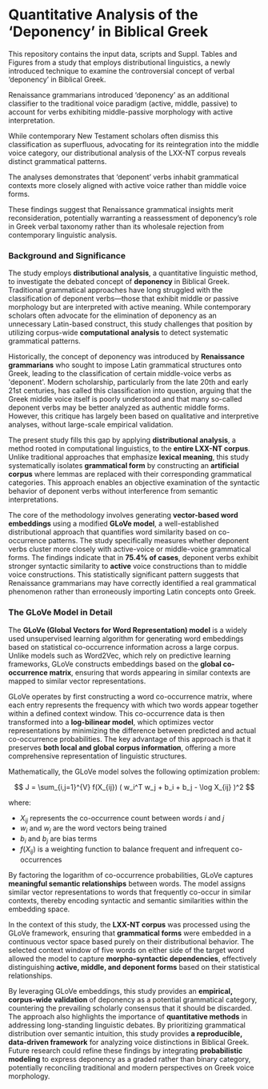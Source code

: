 # Quantitative Analysis of the ‘Deponency’ in Biblical Greek

This repository contains the input data, scripts and Suppl. Tables and Figures from a study that employs distributional linguistics, a newly introduced technique to examine the controversial concept of verbal ‘deponency’ in Biblical Greek. 

Renaissance grammarians introduced ‘deponency’ as an additional classifier to the traditional voice paradigm (active, middle, passive) to account for verbs exhibiting middle-passive morphology with active interpretation. 

While contemporary New Testament scholars often dismiss this classification as superfluous, advocating for its reintegration into the middle voice category, our distributional analysis of the LXX-NT corpus reveals distinct grammatical patterns. 

The analyses demonstrates that ‘deponent’ verbs inhabit grammatical contexts more closely aligned with active voice rather than middle voice forms. 

These findings suggest that Renaissance grammatical insights merit reconsideration, potentially warranting a reassessment of deponency’s role in Greek verbal taxonomy rather than its wholesale rejection from contemporary linguistic analysis.


### Background and Significance

The study employs **distributional analysis**, a quantitative linguistic method, to investigate the debated concept of **deponency** in Biblical Greek. Traditional grammatical approaches have long struggled with the classification of deponent verbs—those that exhibit middle or passive morphology but are interpreted with active meaning. While contemporary scholars often advocate for the elimination of deponency as an unnecessary Latin-based construct, this study challenges that position by utilizing corpus-wide **computational analysis** to detect systematic grammatical patterns.

Historically, the concept of deponency was introduced by **Renaissance grammarians** who sought to impose Latin grammatical structures onto Greek, leading to the classification of certain middle-voice verbs as 'deponent'. Modern scholarship, particularly from the late 20th and early 21st centuries, has called this classification into question, arguing that the Greek middle voice itself is poorly understood and that many so-called deponent verbs may be better analyzed as authentic middle forms. However, this critique has largely been based on qualitative and interpretive analyses, without large-scale empirical validation. 

The present study fills this gap by applying **distributional analysis**, a method rooted in computational linguistics, to the **entire LXX-NT corpus**. Unlike traditional approaches that emphasize **lexical meaning**, this study systematically isolates **grammatical form** by constructing an **artificial corpus** where lemmas are replaced with their corresponding grammatical categories. This approach enables an objective examination of the syntactic behavior of deponent verbs without interference from semantic interpretations.

The core of the methodology involves generating **vector-based word embeddings** using a modified **GLoVe model**, a well-established distributional approach that quantifies word similarity based on co-occurrence patterns. The study specifically measures whether deponent verbs cluster more closely with active-voice or middle-voice grammatical forms. The findings indicate that in **75.4% of cases**, deponent verbs exhibit stronger syntactic similarity to **active** voice constructions than to middle voice constructions. This statistically significant pattern suggests that Renaissance grammarians may have correctly identified a real grammatical phenomenon rather than erroneously importing Latin concepts onto Greek.

### The GLoVe Model in Detail

The **GLoVe (Global Vectors for Word Representation) model** is a widely used unsupervised learning algorithm for generating word embeddings based on statistical co-occurrence information across a large corpus. Unlike models such as Word2Vec, which rely on predictive learning frameworks, GLoVe constructs embeddings based on the **global co-occurrence matrix**, ensuring that words appearing in similar contexts are mapped to similar vector representations. 

GLoVe operates by first constructing a word co-occurrence matrix, where each entry represents the frequency with which two words appear together within a defined context window. This co-occurrence data is then transformed into a **log-bilinear model**, which optimizes vector representations by minimizing the difference between predicted and actual co-occurrence probabilities. The key advantage of this approach is that it preserves **both local and global corpus information**, offering a more comprehensive representation of linguistic structures.

Mathematically, the GLoVe model solves the following optimization problem:

$$ J = \sum_{i,j=1}^{V} f(X_{ij}) ( w_i^T w_j + b_i + b_j - \log X_{ij} )^2 $$

where:
- $X_{ij}$ represents the co-occurrence count between words $i$ and $j$
- $w_i$ and $w_j$ are the word vectors being trained
- $b_i$ and $b_j$ are bias terms
- $f(X_{ij})$ is a weighting function to balance frequent and infrequent co-occurrences



By factoring the logarithm of co-occurrence probabilities, GLoVe captures **meaningful semantic relationships** between words. The model assigns similar vector representations to words that frequently co-occur in similar contexts, thereby encoding syntactic and semantic similarities within the embedding space.

In the context of this study, the **LXX-NT corpus** was processed using the GLoVe framework, ensuring that **grammatical forms** were embedded in a continuous vector space based purely on their distributional behavior. The selected context window of five words on either side of the target word allowed the model to capture **morpho-syntactic dependencies**, effectively distinguishing **active, middle, and deponent forms** based on their statistical relationships. 

By leveraging GLoVe embeddings, this study provides an **empirical, corpus-wide validation** of deponency as a potential grammatical category, countering the prevailing scholarly consensus that it should be discarded. The approach also highlights the importance of **quantitative methods** in addressing long-standing linguistic debates. By prioritizing grammatical distribution over semantic intuition, this study provides **a reproducible, data-driven framework** for analyzing voice distinctions in Biblical Greek. Future research could refine these findings by integrating **probabilistic modeling** to express deponency as a graded rather than binary category, potentially reconciling traditional and modern perspectives on Greek voice morphology.




